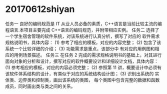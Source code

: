 # 20170612shiyan
任务一
良好的编码规范是 IT 从业人员必备的素质，C++语言是当前比较主流的编程语言.本项目主要完成 C++语言的编码规范，并附带相应实例。
任务二
选择了一个学生宿舍管理的软件系统，对该系统进行认真分析，撰写了对应的 软件需求规格说明书，具体内容：
(1) 参考了相应的模板，对应的内容完整；
(2) 包含了该系统一个比较详细的介绍； 
(3) 功能需求是重点，该部分中 有对应的用例图和相应的用例场景描述。
任务三
在任务 2 完成的需求规格说明书的基础上，对其进行面向对象的分析和设计，撰写对应的软件概要设计和详细设计文档，具体内容： 
(1) 参考相应的模板，对应的内容必须完整； 
(2) 参照第 11 讲，概要设计中必须有该软件体系结构的设计，有类似于对应的系统结构设计图； 
(3) 识别出系统的 实体类、边界类和控制类，画出该系统的类图， 每个类图中包含完整的数据和函数成员，同时画出类与类之间的关系。
